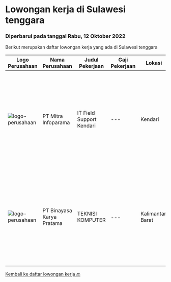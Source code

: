 
  # Lowongan kerja di Sulawesi tenggara

  ### Diperbarui pada tanggal Rabu, 12 Oktober 2022

  Berikut merupakan daftar lowongan kerja yang ada di Sulawesi tenggara

  |Logo Perusahaan | Nama Perusahaan | Judul Pekerjaan | Gaji Pekerjaan | Lokasi | Deskripsi | Tanggal diunggah | Pranala |
  | -------------- | --------------- | --------------- | --------- | --------- | -------------- | ------- | ----------- |
  |![logo-perusahaan](https://image-service-cdn.seek.com.au/8141e1a24c77e5f291a80cf9dfc94b33b4aef523/ee4dce1061f3f616224767ad58cb2fc751b8d2dc)|PT Mitra Infoparama|IT Field Support Kendari|---|Kendari|Pendidikan minimal SMK jurusan TKJ atau setara. Menguasai perangkat keras (hardware) PC dan Laptop serta Operating System Windows. Mampu melakukan...|Jumat, 30 September 2022|https://www.jobstreet.co.id/id/job/it-field-support-kendari-4033370?token=0~0f0c8517-50e0-44fb-93a1-00f905c49169&sectionRank=1&jobId=jobstreet-id-job-4033370|
|![logo-perusahaan](https://image-service-cdn.seek.com.au/ffbcd8309fe4010672e6779bce48c2652d16094e/ee4dce1061f3f616224767ad58cb2fc751b8d2dc)|PT Binayasa Karya Pratama|TEKNISI KOMPUTER|---|Kalimantan Barat|Tanggung Jawab Pekerjaan: Melakukan pemantauan terhadap perangkat serta maintenance yang bersifat preventif seperti update patch Operating System dan...|Kamis, 22 September 2022|https://www.jobstreet.co.id/id/job/teknisi-komputer-4042027?token=0~0f0c8517-50e0-44fb-93a1-00f905c49169&sectionRank=2&jobId=jobstreet-id-job-4042027|


  [Kembali ke daftar lowongan kerja 🔙](../README.md#daftar-lowongan-kerja)
  